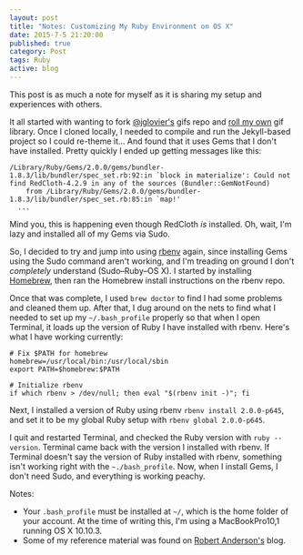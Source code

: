 ```yaml
---
layout: post
title: "Notes: Customizing My Ruby Environment on OS X"
date: 2015-7-5 21:20:00
published: true
category: Post
tags: Ruby
active: blog
---
```


This post is as much a note for myself as it is sharing my setup and experiences with others.

It all started with wanting to fork [@jglovier's](https://github.com/jglovier/gifs) gifs repo and [roll my own](http://gifs.paulvantuyl.com) gif library. Once I cloned locally, I needed to compile and run the Jekyll-based project so I could re-theme it... And found that it uses Gems that I don't have installed. Pretty quickly I ended up getting messages like this:

```
/Library/Ruby/Gems/2.0.0/gems/bundler-1.8.3/lib/bundler/spec_set.rb:92:in `block in materialize': Could not find RedCloth-4.2.9 in any of the sources (Bundler::GemNotFound)
	from /Library/Ruby/Gems/2.0.0/gems/bundler-1.8.3/lib/bundler/spec_set.rb:85:in `map!'
  ...
```

Mind you, this is happening even though RedCloth *is* installed. Oh, wait, I'm lazy and installed all of my Gems via Sudo.

So, I decided to try and jump into using [rbenv](https://github.com/sstephenson/rbenv) again, since installing Gems using the Sudo command aren't working, and I'm treading on ground I don't *completely* understand (Sudo–Ruby–OS X). I started by installing [Homebrew](https://github.com/Homebrew/homebrew), then ran the Homebrew install instructions on the rbenv repo.

Once that was complete, I used `brew doctor` to find I had some problems and cleaned them up. After that, I dug around on the nets to find what I needed to set up my `~/.bash_profile` properly so that when I open Terminal, it loads up the version of Ruby I have installed with rbenv. Here's what I have working currently:

```
# Fix $PATH for homebrew
homebrew=/usr/local/bin:/usr/local/sbin
export PATH=$homebrew:$PATH

# Initialize rbenv
if which rbenv > /dev/null; then eval "$(rbenv init -)"; fi
```

Next, I installed a version of Ruby using rbenv `rbenv install 2.0.0-p645`, and set it to be my global Ruby setup with `rbenv global 2.0.0-p645`.

I quit and restarted Terminal, and checked the Ruby version with `ruby --version`. Terminal came back with the version I installed with rbenv. If Terminal doesn't say the version of Ruby installed with rbenv, something isn't working right with the `~./bash_profile`. Now, when I install Gems, I don't need Sudo, and everything is working peachy.

Notes:

- Your `.bash_profile` must be installed at `~/`, which is the home folder of your account. At the time of writing this, I'm using a MacBookPro10,1 running OS X 10.10.3.
- Some of my reference material was found on [Robert Anderson's](http://blog.zerosharp.com/installing-ruby-with-homebrew-and-rbenv-on-mac-os-x-mountain-lion/) blog.
